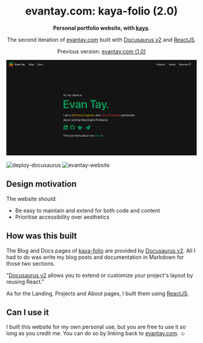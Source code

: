 <h1 align="center">
  evantay.com: kaya-folio (2.0)
</h1>

<p align="center">
  <b>Personal portfolio website, with <a href="https://lmgtfy.app/?q=kaya">kaya</a>.</b>
</p>
<p align="center">
  The second iteration of <a href="https://evantay.com" target="_blank">evantay.com</a> built with <a href="https://v2.docusaurus.io/">Docusaurus v2</a> and <a href="https://reactjs.org/">ReactJS</a>.
</p>
<p align="center">
  Previous version: <a href="https://github.com/DigiPie/evantay.com" target="_blank">evantay.com (1.0)</a>
</p>

![Landing page](img/repository-open-graph-kaya-folio.png)

![deploy-docusaurus](https://github.com/DigiPie/kaya-folio/workflows/deploy-docusaurus/badge.svg) ![evantay-website](https://img.shields.io/website?url=https%3A%2F%2Fevantay.com)

## Design motivation

The website should:

- Be easy to maintain and extend for both code and content
- Prioritise accessibility over aesthetics

## How was this built

The Blog and Docs pages of [kaya-folio](https://github.com/DigiPie/kaya-folio) are provided by [Docusaurus v2](https://v2.docusaurus.io/). All I had to do was write my blog posts and documentation in Markdown for those two sections.

"[Docusaurus v2](https://v2.docusaurus.io/) allows you to extend or customize your project's layout by reusing React."

As for the Landing, Projects and About pages, I built them using [ReactJS](https://reactjs.org/).

## Can I use it

I built this website for my own personal use, but you are free to use it so long as you credit me. You can do so by linking back to [evantay.com](https://evantay.com/). :relaxed: